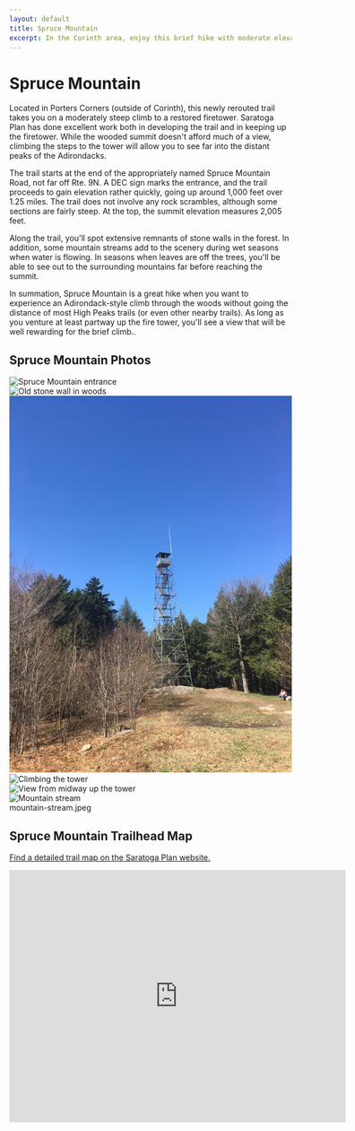 ```yaml
---
layout: default
title: Spruce Mountain 
excerpt: In the Corinth area, enjoy this brief hike with moderate elevation gain to a wooded summit with a restored firetower.
---
```


<h1>Spruce Mountain</h1>

<p>
	Located in Porters Corners (outside of Corinth), this newly rerouted trail takes you on a moderately steep climb to a restored firetower. Saratoga Plan has done excellent work both in developing the trail and in keeping up the firetower. While the wooded summit doesn't afford much of a view, climbing the steps to the tower will allow you to see far into the distant peaks of the Adirondacks. 
</p>

<p>The trail starts at the end of the appropriately named Spruce Mountain Road, not far off Rte. 9N. A DEC sign marks the entrance, and the trail proceeds to gain elevation rather quickly, going up around 1,000 feet over 1.25 miles. The trail does not involve any rock scrambles, although some sections are fairly steep. At the top, the summit elevation measures 2,005 feet.</p>

<p>Along the trail, you'll spot extensive remnants of stone walls in the forest. In addition, some mountain streams add to the scenery during wet seasons when water is flowing. In seasons when leaves are off the trees, you'll be able to see out to the surrounding mountains far before reaching the summit.</p>

<p>In summation, Spruce Mountain is a great hike when you want to experience an Adirondack-style climb through the woods without going the distance of most High Peaks trails (or even other nearby trails). As long as you venture at least partway up the fire tower, you'll see a view that will be well rewarding for the brief climb.. 

<h2>Spruce Mountain Photos</h2>

<div class="fotorama" data-nav="thumbs" data-width="100%"
                     data-ratio="800/600"
                     data-min-width="100%"
                     data-max-width="1000"
                     data-min-height="300"
                     data-max-height="100%" >
<img src="/img/spruce-mountain/spruce-mountain-entrance.jpeg" alt="Spruce Mountain entrance"><br />
<img src="/img/spruce-mountain/stone-wall.jpeg" alt="Old stone wall in woods"><br />
<img src="/img/spruce-mountain/fire-tower.jpeg" alt="Approaching the fire tower"><br />
<img src="/img/spruce-mountain/climbing-tower.jpeg" alt="Climbing the tower"><br />
<img src="/img/spruce-mountain/view-from-tower.jpeg" alt="View from midway up the tower"><br />
<img src="/img/spruce-mountain/mountain-stream.jpeg" alt="Mountain stream"><br />mountain-stream.jpeg

</div>

<h2 id="trailmap">Spruce Mountain Trailhead Map</h2>

<p>
	<a href="https://www.saratogaplan.org/explore/public-preserves-trails/spruce-mountain/" target="_blank">
		Find a detailed trail map on the Saratoga Plan website.
	</a>
</p>

<div class="google-maps">
<iframe src="https://www.google.com/maps/embed?pb=!1m18!1m12!1m3!1d14007.328541578045!2d-73.89789069076498!3d43.202202834149816!2m3!1f0!2f0!3f0!3m2!1i1024!2i768!4f13.1!3m3!1m2!1s0x89de4bb14e631d1b%3A0xecf34534e28e6d9d!2sSpruce+Mountain+Fire+Tower+Trailhead!5e0!3m2!1sen!2sus!4v1526865423095" width="600" height="450" frameborder="0" style="border:0" allowfullscreen></iframe></div>